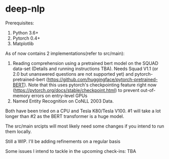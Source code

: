# deep-nlp

Prerequisites:

1. Python 3.6+
2. Pytorch 0.4+
3. Matplotlib

As of now contains 2 implementations(refer to src/main):

1. Reading comprehension using a pretrained bert model on the SQUAD data-set (Details and running instructions TBA). Needs Squad V1.1 (or 2.0 but unanswered questions are not supported yet) and pytorch-pretrained-bert (https://github.com/huggingface/pytorch-pretrained-BERT). Note that this uses pytorch's checkpointing feature right now (https://pytorch.org/docs/stable/checkpoint.html) to prevent out-of-memory errors on entry-level GPUs
2. Named Entity Recognition on CoNLL 2003 Data. 


Both have been tried on a CPU and Tesla K80/Tesla V100. #1 will take a lot longer than #2 as the BERT transformer is a huge model.

The src/main srcipts will most likely need some changes if you intend to run them locally.

Still a WIP. I'll be adding refinements on a regular basis

Some issues I intend to tackle in the upcoming check-ins: TBA
